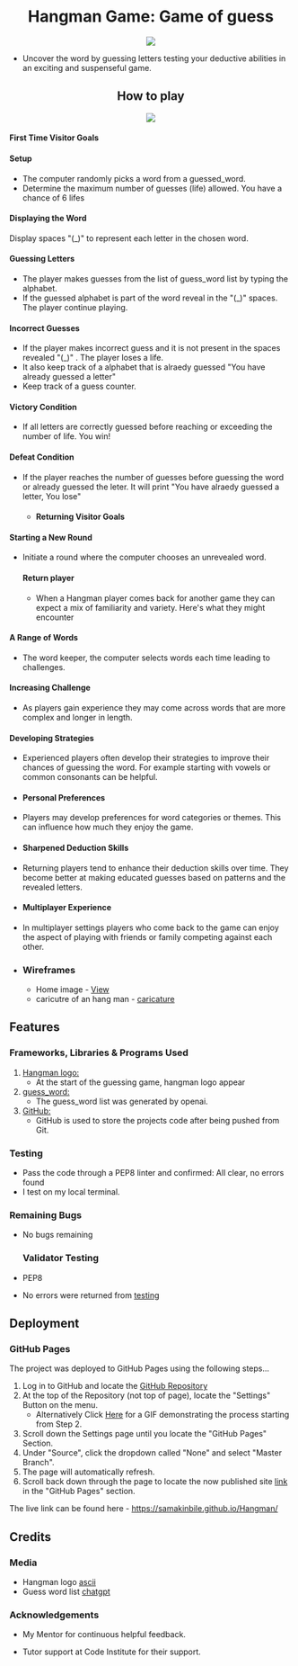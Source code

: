 <h1 align="center">Hangman Game: Game of guess</h1>

<p align="center">
<img src="hangmanimages/hangmanprofile.jpeg" />
</p>

- Uncover the word by guessing letters testing your deductive abilities in an exciting and suspenseful game.

<h2 align="center">How to play</h2>

<p align="center">
<img src="hangmanimages/Webcapture_flowchart_.jpeg" />
</p>
       
 #### First Time Visitor Goals

#### Setup
- The computer randomly picks a word from a guessed_word.
- Determine the maximum number of guesses (life) allowed. You have a chance of 6 lifes

#### Displaying the Word
Display spaces "(_)" to represent each letter in the chosen word.

#### Guessing Letters
- The player makes guesses from the list of guess_word list by typing the alphabet.
- If the guessed alphabet is part of the word reveal in the "(_)" spaces. The player continue playing.

#### Incorrect Guesses
- If the player makes incorrect guess and it is not present in the spaces revealed "(_)" . The player loses a life.
- It also keep track of a alphabet that is alraedy guessed "You have already guessed a letter"
- Keep track of a guess counter.

 #### Victory Condition
- If all letters are correctly guessed before reaching or exceeding the number of life. You win!

#### Defeat Condition
- If the player reaches the number of guesses before guessing the word or already guessed the leter. It will print  "You have alraedy guessed a letter, You lose"

  - #### Returning Visitor Goals

#### Starting a New Round

- Initiate a round where the computer chooses an unrevealed word.

  #### Return player

  - When a Hangman player comes back for another game they can expect a mix of familiarity and variety. Here's what they might encounter

#### A Range of Words
- The word keeper, the computer selects words each time leading to challenges.

#### Increasing Challenge
- As players gain experience they may come across words that are more complex and longer in length.

#### Developing Strategies
- Experienced players often develop their strategies to improve their chances of guessing the word. For example starting with vowels or common consonants can be helpful.

- #### Personal Preferences
- Players may develop preferences for word categories or themes. This can influence how much they enjoy the game.

- #### Sharpened Deduction Skills
- Returning players tend to enhance their deduction skills over time. They become better at making educated guesses based on patterns and the revealed letters.


- #### Multiplayer Experience
- In multiplayer settings players who come back to the game can enjoy the aspect of playing with friends or family competing against each other.
  

- ### Wireframes

  - Home image -                 [View](https://ascii.co.uk/)
  - caricutre of an hang man -   [caricature](https://ascii.co.uk/)



## Features


### Frameworks, Libraries & Programs Used

1. [Hangman logo:](https://ascii.co.uk/art/hangman)
    - At the start of the guessing game, hangman logo appear
2. [guess_word:](https://opeanai/)
    - The guess_word list was generated by openai.
3. [GitHub:](https://github.com/)
    - GitHub is used to store the projects code after being pushed from Git.



###  Testing

- Pass the code through a PEP8 linter and confirmed: All clear, no errors found
- I test on my local terminal.
  
  
### Remaining Bugs

- No bugs remaining
  
  ### Validator Testing
- PEP8
- No errors were returned from [testing](https://pep8ci.herokuapp.com/#)

## Deployment

### GitHub Pages

The project was deployed to GitHub Pages using the following steps...

1. Log in to GitHub and locate the [GitHub Repository](https://github.com/)
2. At the top of the Repository (not top of page), locate the "Settings" Button on the menu.
    - Alternatively Click [Here](https://raw.githubusercontent.com/) for a GIF demonstrating the process starting from Step 2.
3. Scroll down the Settings page until you locate the "GitHub Pages" Section.
4. Under "Source", click the dropdown called "None" and select "Master Branch".
5. The page will automatically refresh.
6. Scroll back down through the page to locate the now published site [link](https://github.com) in the "GitHub Pages" section.



The live link can be found here - https://samakinbile.github.io/Hangman/


## Credits

### Media

- Hangman logo  [ascii ](https://ascii.co.uk)
- Guess word list [chatgpt](https://openai.com/)
 

### Acknowledgements

- My Mentor for continuous helpful feedback.

- Tutor support at Code Institute for their support.
